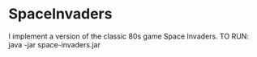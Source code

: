 # SpaceInvaders
 I implement a version of the classic 80s game Space Invaders.
TO RUN: java -jar space-invaders.jar
